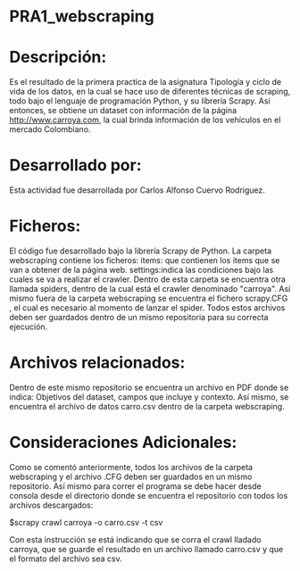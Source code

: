 # PRA1_webscraping
# Descripción:
Es el resultado de la primera practica de la asignatura Tipología y ciclo de vida de los datos, en la cual se hace uso de diferentes técnicas de scraping, todo bajo el lenguaje de programación Python, y su librería Scrapy. Así entonces, se obtiene un dataset con información de la página http://www.carroya.com, la cual brinda información de los vehículos en el mercado Colombiano.

# Desarrollado por:
Esta actividad fue desarrollada por Carlos Alfonso Cuervo Rodriguez.

# Ficheros:
El código fue desarrollado bajo la librería Scrapy de Python.
La carpeta webscraping contiene los ficheros: items: que contienen los items que se van a obtener de la página web. settings:indica las condiciones bajo las cuales se va a realizar el crawler. Dentro de esta carpeta se encuentra otra llamada spiders, dentro de la cual está el crawler denominado "carroya".
Así mismo fuera de la carpeta webscraping se encuentra el fichero scrapy.CFG , el cual es necesario al momento de lanzar el spider.
Todos estos archivos deben ser guardados dentro de un mismo repositoria para su correcta ejecución.

# Archivos relacionados:
Dentro de este mismo repositorio se encuentra un archivo en PDF donde se indica: Objetivos del dataset, campos que incluye y contexto. Así mismo, se encuentra el archivo de datos carro.csv dentro de la carpeta webscraping.

# Consideraciones Adicionales:
Como se comentó anteriormente, todos los archivos de la carpeta webscraping y el archivo .CFG deben ser guardados en un mismo repositorio. Así mismo para correr el programa se debe hacer desde consola desde el directorio donde se encuentra el repositorio con todos los archivos descargados: 

$scrapy crawl carroya -o carro.csv -t csv

Con esta instrucción se está indicando que se corra el crawl lladado carroya, que se guarde el resultado en un archivo llamado carro.csv y que el formato del archivo sea csv.

